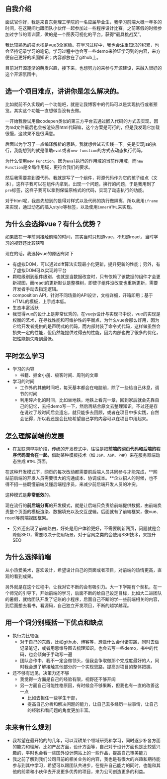 ## 自我介绍

面试官你好，我是来自东莞理工学院的一名应届毕业生，我学习前端大概一年多的时间，在这期间也跟团队小伙伴一起参加过一些程序设计比赛。之前寒假的时候参加过字节的青训营，做的是一个图表可视化的平台，获得“最具挑战奖”。

我比较熟悉的技术栈是vue3全家桶。在学习过程中，我也会注重知识的积累，也会坚持记录学习的笔记，学习过程中也会写一些demo来验证学习到的内容，来方便自己更好的巩固知识；内容都放在了github上。

目前对开源逐渐的萌发兴趣，接下来，也想努力的来参与开源建设，来融入很好的这个开源氛围中。

## 选一个项目难点，讲讲你是怎么解决的。

比如就前不久实现的一个功能吧，就是让我博客中的代码可以是实现执行或者预览。其实这个功能一直想做当没有去做。

一开始我尝试用像codepen类似的第三方平台去通过嵌入代码的方式去实现，因为md文件最后也会被渲染层html代码嘛，这个方案是可行的，但是我发现它加载很慢，这效果不是很满意。

后面以为学习了一点编译解析的思路，我就想尝试去实践一下。先是实现js的执行，我能想到的就是借助`eval`或者`new function`的方式去动态执行代码。

为什么使用`new Function`，因为`eval`执行的作用域的当前作用域，而`new Function`是全局作用域，更符合我们的要求。

然后我需要拿到源代码，我就是写了一个组件，将源代码作为它的孩子结点（文本），这样子我可以在组件内拿到。出现一个问题，换行的问题，于是我用到了`pre`标签，这样子我可以拿到保留原格式的代码，实现了动态执行的功能。

对于html呢，我首先想到的是得对样式以及代码的执行做隔离，所以我用`iframe`来实现，通过动态的插入style等标签，以及使用`innerHTML`来实现。


## 为什么会选择vue？有什么优势？
如果放在一年前刚接触前端的时间，其实当时只知道vue，不知道react，当时学习的视野还比较狭窄

现在的话，我选择vue的原因有如下
-   有虚拟DOM，可以通过diff算法实现最小化更新，提升更新的性能；另外，有了虚拟DOM可以实现跨平台
-   颗粒级别到组件级别，也就是当数据改变时，只有依赖了该数据的组件才会更新视图，而react的更新默认是整棵树，即使子组件没改变也重新更新，需要开发者手动去指定逻辑。
- composition API，针对不同场景的API设计，文档详细，开箱即用；基于HTML的模板，上手成本低。
-  生态丰富活跃
- 我觉得vue的设计上是非常优秀的，在vuejs设计与实现书中说，vue的实现是权衡的艺术，在寻找性能和可维护性的平衡点，为什么vue会那么好用，因为它给开发者提供的是声明式的代码，而内部封装了命令式代码，这样做虽然会损失一定的性能，但仍然能提供过得去的性能，因为内部也做了很多的优化，把性能损失降到最低。

## 平时怎么学习
- 学习的内容
	- 书籍、掘金小册、极客时间、周刊的文章
- 学习的时间
    - 工作外的其他时间吧，每天基本都会在电脑前，除了一些给自己休息，调节的时间
    - 利用碎片化的时间，比如坐地铁，地铁上看完一章，回到家后就会先靠自己的记忆，去把demo写一下，然后再结合原文去整理知识。不过还是存在说过了段时间后会遗忘，就只能多去回顾，或者在项目中多实践，自然会记得，所以我还是会比较希望自己学的内容可以在项目中用起来。            

## 怎么理解前端的发展

- 在互联网早期阶段，传统的开发模式中，往往是把**前端的网页代码和后端的程序代码混合在一起**，借助某种模板技术（如 `JSP`、`ASP`、`PHP`）来在服务器端动态生成 `HTML` 页面。

在这种开发模式下，网页的每次改动都需要前后端人员共同参与才能完成，**网站前后端的开发人员需要很大的沟通成本、协调成本。**企业招人的时候，也不得不招一些既懂前端又懂后端程序员，来减少前后端开发人员的冲突。
        
这种模式是**非常低效**的。
        
现在流行的**前后端分离**的开发模式，就是让后端只负责给前端提供数据，由前端负责整个页面的模板渲染、数据填充以及交互逻辑。后面就有了前端框架，像vue、react等前端视图框架。
        
- 另外还出现了前端路由，好处是用户体验更好，不需要刷新网页，问题就是会降低SEO，需要取决于使用场景，对于官网之类的会使用SSR技术，来提升SEO

## 为什么选择前端
从小热爱美术，喜欢设计，希望设计自己的页面或者项目，对前端的热情更高，直观的看到成果。
        
另外就是在这个过程中，让我对它不断的会有吸引力。大一下学期有个契机，在一个师兄的引导下，开始前端的学习，后面不断的给自己设定目标，比如大二进团队的暑假，就给团队开发了记账的小程序，后面自己不断的学一些前端相关的内容，到后面想去看书，看源码，自己独立开发项目，不断的越学越深。
        
## 用一个词分别概括一下优点和缺点

- 执行力比较强
    - 对于自己的东西，比如github、博客等，想做什么会付诸实践，同时去做记录笔记，或者用思维导图去梳理知识。也会去写一些demo，书中的代码，也会倾向于手动写一遍
    - 团队合作中，我不一定会做领头，但我会争取做那个完成度最好的人，同时我会想了解接触其他部分的一个实现思路，提高对项目的整体把握。
- 还不够有远见，决策力还不够
    - 我觉得一方面是自己的经验有限，视野还不够开阔
    - 另一方面自己可能性格原因，有时候会不够果断，但我也有一直的改善这一点
	    - 比如去担任一些学生干部，
	    - 提高自己分析和解决问题的能力，让自己去多经历一些事情，让自己的经验和看问题的角度更加丰富。

## 未来有什么规划
    
- 我希望在最开始的的几年，可以深耕某个领域研究和学习，同时逐步补各方面的能力和理解，比如产品方面，设计方面等，自己对于设计方面也是比较感兴趣的，平时也会看一些国外设计网站上的一些作品，提高自己审美能力  
- 我之前了解到我们公司目前的相关业务的内容，我也是有很大的兴趣和期待能参与到其中学习，希望可以跟团队共进步，在提升自己能力的同时，也能和其他的前辈和小伙伴去开发更多优秀的项目，来为公司创造更多的利益。